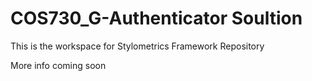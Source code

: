 # COS730_G-Authenticator Soultion
This is the workspace for Stylometrics Framework Repository

More info coming soon